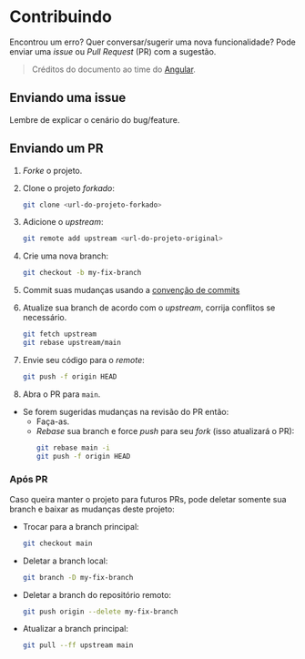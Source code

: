 # Contribuindo

Encontrou um erro? Quer conversar/sugerir uma nova funcionalidade? Pode enviar uma *issue* ou *Pull Request* (PR) com a sugestão.

> Créditos do documento ao time do [Angular](https://github.com/angular/angular/blob/master/CONTRIBUTING.md).

## Enviando uma issue

Lembre de explicar o cenário do bug/feature.

## Enviando um PR

1. *Forke* o projeto.
2. Clone o projeto *forkado*:
    ```sh
    git clone <url-do-projeto-forkado>
    ```

3. Adicione o *upstream*:
    ```sh
    git remote add upstream <url-do-projeto-original>
    ```

4. Crie uma nova branch:
     ```sh
     git checkout -b my-fix-branch
     ```

5. Commit suas mudanças usando a [convenção de commits](https://gist.github.com/nenitf/1cf5182bff009974bf436f978eea1996#emojicom)

6. Atualize sua branch de acordo com o *upstream*, corrija conflitos se necessário.
    ```sh
    git fetch upstream
    git rebase upstream/main
    ```

7. Envie seu código para o *remote*:
    ```sh
    git push -f origin HEAD
    ```

8. Abra o PR para `main`.
* Se forem sugeridas mudanças na revisão do PR então:
  * Faça-as.
  * *Rebase* sua branch e force *push* para seu *fork* (isso atualizará o PR):
    ```sh
    git rebase main -i
    git push -f origin HEAD
    ```

### Após PR

Caso queira manter o projeto para futuros PRs, pode deletar somente sua branch e baixar as mudanças deste projeto:

* Trocar para a branch principal:
    ```sh
    git checkout main
    ```

* Deletar a branch local:
    ```sh
    git branch -D my-fix-branch
    ```

* Deletar a branch do repositório remoto:
    ```sh
    git push origin --delete my-fix-branch
    ```

* Atualizar a branch principal:
    ```sh
    git pull --ff upstream main
    ```
